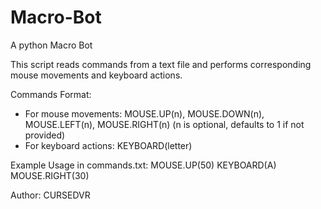 # Macro-Bot
A python Macro Bot

This script reads commands from a text file and performs corresponding mouse movements
and keyboard actions.

Commands Format:
- For mouse movements: MOUSE.UP(n), MOUSE.DOWN(n), MOUSE.LEFT(n), MOUSE.RIGHT(n)
  (n is optional, defaults to 1 if not provided)
- For keyboard actions: KEYBOARD(letter)

Example Usage in commands.txt:
MOUSE.UP(50)
KEYBOARD(A)
MOUSE.RIGHT(30)

Author: CURSEDVR
